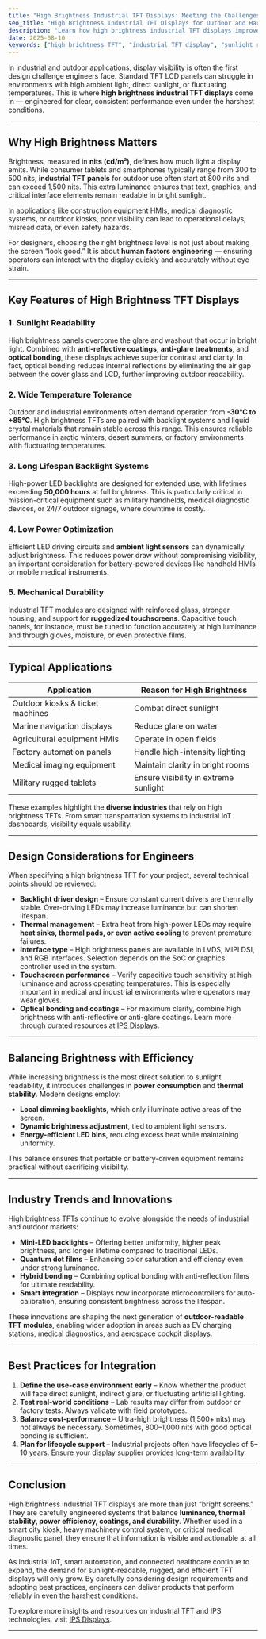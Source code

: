 ```yaml
---
title: "High Brightness Industrial TFT Displays: Meeting the Challenges of Harsh Environments"
seo_title: "High Brightness Industrial TFT Displays for Outdoor and Harsh Environments"
description: "Learn how high brightness industrial TFT displays improve visibility in outdoor and high ambient light conditions, with key specs, applications, and design tips."
date: 2025-08-10
keywords: ["high brightness TFT", "industrial TFT display", "sunlight readable display", "outdoor HMI screen", "TFT LCD for harsh environments"]
---
```


In industrial and outdoor applications, display visibility is often the first design challenge engineers face. Standard TFT LCD panels can struggle in environments with high ambient light, direct sunlight, or fluctuating temperatures. This is where **high brightness industrial TFT displays** come in — engineered for clear, consistent performance even under the harshest conditions.

---

## Why High Brightness Matters

Brightness, measured in **nits (cd/m²)**, defines how much light a display emits. While consumer tablets and smartphones typically range from 300 to 500 nits, **industrial TFT panels** for outdoor use often start at 800 nits and can exceed 1,500 nits. This extra luminance ensures that text, graphics, and critical interface elements remain readable in bright sunlight.

In applications like construction equipment HMIs, medical diagnostic systems, or outdoor kiosks, poor visibility can lead to operational delays, misread data, or even safety hazards.

For designers, choosing the right brightness level is not just about making the screen “look good.” It is about **human factors engineering** — ensuring operators can interact with the display quickly and accurately without eye strain.

---

## Key Features of High Brightness TFT Displays

### 1. **Sunlight Readability**
High brightness panels overcome the glare and washout that occur in bright light. Combined with **anti-reflective coatings**, **anti-glare treatments**, and **optical bonding**, these displays achieve superior contrast and clarity. In fact, optical bonding reduces internal reflections by eliminating the air gap between the cover glass and LCD, further improving outdoor readability.

### 2. **Wide Temperature Tolerance**
Outdoor and industrial environments often demand operation from **-30°C to +85°C**. High brightness TFTs are paired with backlight systems and liquid crystal materials that remain stable across this range. This ensures reliable performance in arctic winters, desert summers, or factory environments with fluctuating temperatures.

### 3. **Long Lifespan Backlight Systems**
High-power LED backlights are designed for extended use, with lifetimes exceeding **50,000 hours** at full brightness. This is particularly critical in mission-critical equipment such as military handhelds, medical diagnostic devices, or 24/7 outdoor signage, where downtime is costly.

### 4. **Low Power Optimization**
Efficient LED driving circuits and **ambient light sensors** can dynamically adjust brightness. This reduces power draw without compromising visibility, an important consideration for battery-powered devices like handheld HMIs or mobile medical instruments.

### 5. **Mechanical Durability**
Industrial TFT modules are designed with reinforced glass, stronger housing, and support for **ruggedized touchscreens**. Capacitive touch panels, for instance, must be tuned to function accurately at high luminance and through gloves, moisture, or even protective films.

---

## Typical Applications

| Application                     | Reason for High Brightness |
|---------------------------------|-----------------------------|
| Outdoor kiosks & ticket machines| Combat direct sunlight      |
| Marine navigation displays      | Reduce glare on water       |
| Agricultural equipment HMIs     | Operate in open fields      |
| Factory automation panels       | Handle high-intensity lighting |
| Medical imaging equipment       | Maintain clarity in bright rooms |
| Military rugged tablets         | Ensure visibility in extreme sunlight |

These examples highlight the **diverse industries** that rely on high brightness TFTs. From smart transportation systems to industrial IoT dashboards, visibility equals usability.

---

## Design Considerations for Engineers

When specifying a high brightness TFT for your project, several technical points should be reviewed:

- **Backlight driver design** – Ensure constant current drivers are thermally stable. Over-driving LEDs may increase luminance but can shorten lifespan.
- **Thermal management** – Extra heat from high-power LEDs may require **heat sinks, thermal pads, or even active cooling** to prevent premature failures.
- **Interface type** – High brightness panels are available in LVDS, MIPI DSI, and RGB interfaces. Selection depends on the SoC or graphics controller used in the system.
- **Touchscreen performance** – Verify capacitive touch sensitivity at high luminance and across operating temperatures. This is especially important in medical and industrial environments where operators may wear gloves.
- **Optical bonding and coatings** – For maximum clarity, combine high brightness with anti-reflective or anti-glare coatings. Learn more through curated resources at [IPS Displays](https://linktr.ee/ipsdisplays).

---

## Balancing Brightness with Efficiency

While increasing brightness is the most direct solution to sunlight readability, it introduces challenges in **power consumption** and **thermal stability**. Modern designs employ:

- **Local dimming backlights**, which only illuminate active areas of the screen.
- **Dynamic brightness adjustment**, tied to ambient light sensors.
- **Energy-efficient LED bins**, reducing excess heat while maintaining uniformity.

This balance ensures that portable or battery-driven equipment remains practical without sacrificing visibility.

---

## Industry Trends and Innovations

High brightness TFTs continue to evolve alongside the needs of industrial and outdoor markets:

- **Mini-LED backlights** – Offering better uniformity, higher peak brightness, and longer lifetime compared to traditional LEDs.
- **Quantum dot films** – Enhancing color saturation and efficiency even under strong luminance.
- **Hybrid bonding** – Combining optical bonding with anti-reflection films for ultimate readability.
- **Smart integration** – Displays now incorporate microcontrollers for auto-calibration, ensuring consistent brightness across the lifespan.

These innovations are shaping the next generation of **outdoor-readable TFT modules**, enabling wider adoption in areas such as EV charging stations, medical diagnostics, and aerospace cockpit displays.

---

## Best Practices for Integration

1. **Define the use-case environment early** – Know whether the product will face direct sunlight, indirect glare, or fluctuating artificial lighting.
2. **Test real-world conditions** – Lab results may differ from outdoor or factory tests. Always validate with field prototypes.
3. **Balance cost-performance** – Ultra-high brightness (1,500+ nits) may not always be necessary. Sometimes, 800–1,000 nits with good optical bonding is sufficient.
4. **Plan for lifecycle support** – Industrial projects often have lifecycles of 5–10 years. Ensure your display supplier provides long-term availability.

---

## Conclusion

High brightness industrial TFT displays are more than just “bright screens.” They are carefully engineered systems that balance **luminance, thermal stability, power efficiency, coatings, and durability**. Whether used in a smart city kiosk, heavy machinery control system, or critical medical diagnostic panel, they ensure that information is visible and actionable at all times.

As industrial IoT, smart automation, and connected healthcare continue to expand, the demand for sunlight-readable, rugged, and efficient TFT displays will only grow. By carefully considering design requirements and adopting best practices, engineers can deliver products that perform reliably in even the harshest conditions.

To explore more insights and resources on industrial TFT and IPS technologies, visit [IPS Displays](https://linktr.ee/ipsdisplays). 

---
